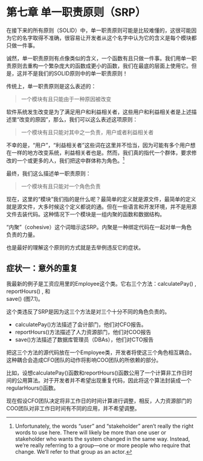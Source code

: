 # 第七章 单一职责原则（SRP）

在接下来的所有原则（SOLID）中，单一职责原则可能是比较难懂的，这很可能因为它的名字取得不准确，很容易让开发者从这个名字中认为它的含义是每个模块都只做一件事。

诚然，单一职责原则有点像类似的含义，一个函数有且只做一件事。我们用单一职责原则去重构一个繁杂庞大的函数成更小的函数，我们在最底的层面上使用它。但是，这并不是我们的SOLID原则中的单一职责原则！

传统上，单一职责原则是这么表述的：

> 一个模块有且只能由于一种原因被改变

软件系统发生改变是为了满足用户和利益相关者，这些用户和利益相关者是上述描述里“改变的原因”，那么，我们可以这么表述这项原则：

> 一个模块有且只能对其中之一负责，用户或者利益相关者

不幸的是，“用户”，“利益相关者”这些词在这里并不恰当，因为可能有多个用户想在一样的地方改变系统，利益相关者也是。然而，我们真的指代一个群体，要求修改的一个或更多的人，我们把这中群体称为角色。[^1]

最终，我们这么描述单一职责原则：

> 一个模块有且只能对一个角色负责

现在，这里的“模块”我们指的是什么呢？最简单的定义就是源文件，最简单的定义就是源文件，大多时候这个定义都说的通。但在一些语言和开发环境，并不是用源文件去装代码。这种情况下一个模块是一组内聚的函数和数据结构。

“内聚”（cohesive）这个词暗示这SRP。内聚是一种绑定代码在一起对单一角色负责的力量。

也是最好的理解这个原则的方式就是去举例违反它的症状。

## 症状一：意外的重复

我最新的例子是工资应用里的Employee这个类。它右三个方法：calculatePay\(\) , reportHours\(\) , 和  
save\(\) \(图7.1\)。

这个类违反了SRP是因为这三个方法是对三个十分不同的角色负责的。

* calculatePay\(\)方法描述了会计部门，他们对CFO报告。
* reportHours\(\)方法描述了人力资源部门，他们对COO报告
* save\(\)方法描述了数据库管理员（DBAs），他们对CTO报告

把这三个方法的源代码放在一个Employee类，开发者将使这三个角色相互耦合。这种耦合会造成CFO团队的动作将影响COO团队的所依赖的部分。

比如，设想calculatePay\(\)函数和reportHours\(\)函数公用了一个计算非工作日时间的公用算法。对于开发者并不希望出现重复代码，因此将这个算法封装成一个regularHours\(\)函数。

现在假设CFO团队决定将非工作日的时间计算进行调整，相反，人力资源部门的COO团队对非工作日时间有不同的应用，并不希望调整。











[^1]: Unfortunately, the words “user” and “stakeholder” aren’t really the right words to use here. There will likely be more than one user or stakeholder who wants the system changed in the same way. Instead, we’re really referring to a group—one or more people who require that change. We’ll refer to that group as an actor.

